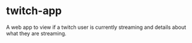 # twitch-app
A web app to view if a twitch user is currently streaming and details about what they are streaming.
